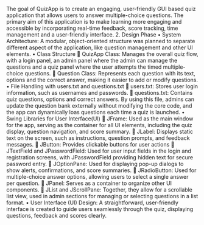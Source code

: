 The goal of QuizApp is to create an engaging, user-friendly GUI based quiz application that allows users to answer multiple-choice questions. 
The primary aim of this application is to make learning more engaging and accessible by incorporating real-time feedback, score tracking, time management and a user-friendly interface.
2.	Design Phase
•	System Architecture: A modular, object-oriented structure was planned to separate different aspect of the application, like question management and other UI elements.
•	Class Structure
	QuizApp Class:  Manages the overall quiz flow, with a login panel, an admin panel where the admin can manage the questions and a quiz panel where the user attempts the timed multiple-choice questions.
	Question Class: Represents each question with its text, options and the correct answer, making it easier to add or modify questions.
•	File Handling with users.txt and questions.txt
	users.txt: Stores user login information, such as usernames and passwords.
	questions.txt: Contains quiz questions, options and correct answers. By using this file, admins can update the question bank externally without modifying the core code, and the app can dynamically loas questions each time a quiz is launched.
•	Swing Libraries for User Interface(UI)
	JFrame: Used as the main window for the app, serving as the container for all UI elements, including the quiz display, question navigation, and score summary.
	JLabel: Displays static text on the screen, such as instructions, question prompts, and feedback messages.
	JButton: Provides clickable buttons for user actions
	JTextField and JPasswordField: Used for user input fields in the login and registration screens, with JPasswordField providing hidden text for secure password entry.
	JOptionPane: Used for displaying pop-up dialogs to show alerts, confirmations, and score summaries.
	JRadioButton: Used for multiple-choice answer options, allowing users to select a single answer per question.
	JPanel: Serves as a container to organize other UI components.
	JList and JScrollPane: Together, they allow for a scrollable list view, used in admin sections for managing or selecting questions in a list format.
•	User Interface (UI) Design: A straightforward, user-friendly interface is created to guide users seamlessly through the quiz, displaying questions, feedback and scores clearly.
